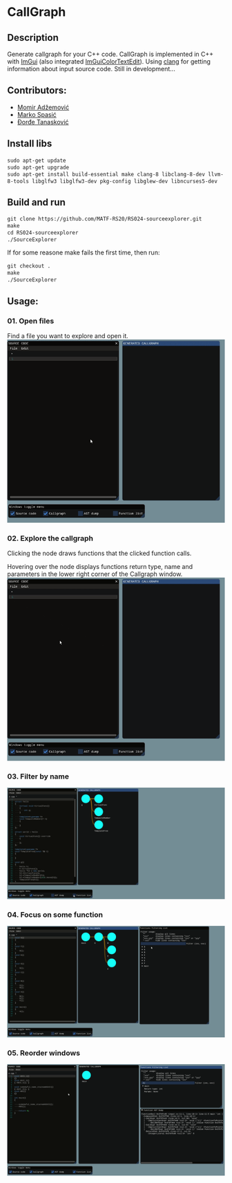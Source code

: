 # CallGraph

## Description

Generate callgraph for your C++ code. CallGraph is implemented in C++ with [ImGui](https://github.com/ocornut/imgui) (also integrated [ImGuiColorTextEdit](https://github.com/BalazsJako/ImGuiColorTextEdit)).
Using [clang](https://clang.llvm.org/) for getting information about input source code.
Still in development...

## Contributors:
- [Momir Adžemović](https://github.com/Robotmurlock)
- [Marko Spasić](https://github.com/spaske00)
- [Đorđe Tanasković](https://github.com/djordjetane)

## Install libs
```
sudo apt-get update
sudo apt-get upgrade
sudo apt-get install build-essential make clang-8 libclang-8-dev llvm-8-tools libglfw3 libglfw3-dev pkg-config libglew-dev libncurses5-dev
```

## Build and run
```
git clone https://github.com/MATF-RS20/RS024-sourceexplorer.git
make 
cd RS024-sourceexplorer
./SourceExplorer
```
If for some reasone make fails the first time, then run:
```
git checkout .
make
./SourceExplorer
```
## Usage:
### 01. Open files
Find a file you want to explore and open it.
![](screenshots/01_open_a_file.gif)

### 02. Explore the callgraph
Clicking the node draws functions that the clicked function calls.

Hovering over the node displays functions return type, name and parameters in the lower right corner of the Callgraph window.
![](screenshots/02_explore_the_call_graph.gif)

### 03. Filter by name
![](screenshots/06_filter_by_name.gif)

### 04. Focus on some function
![](screenshots/03_focus_on_some_function.gif)

### 05. Reorder windows
![](screenshots/05_reorder_windows.gif)
